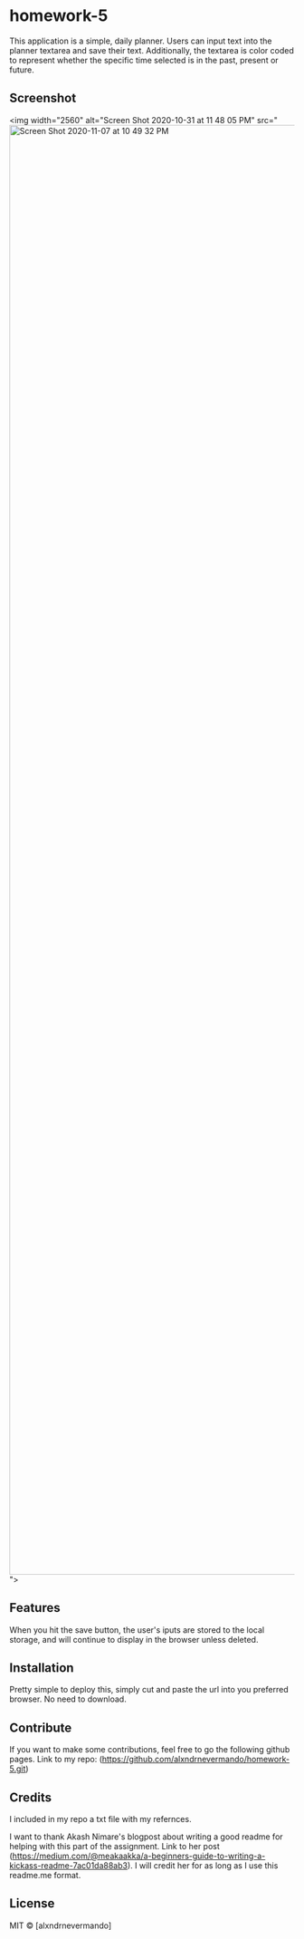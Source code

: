 # homework-5

This application is a simple, daily planner. Users can input text into the planner textarea and save their text. Additionally, the textarea is color coded to represent whether the specific time selected is in the past, present or future. 

## Screenshot

<img width="2560" alt="Screen Shot 2020-10-31 at 11 48 05 PM" src="<img width="2560" alt="Screen Shot 2020-11-07 at 10 49 32 PM" src="https://user-images.githubusercontent.com/71421032/98459036-82768000-214b-11eb-9e04-b3ccae8ab88c.png">">

## Features

When you hit the save button, the user's iputs are stored to the local storage, and will continue to display in the browser unless deleted.

## Installation
Pretty simple to deploy this, simply cut and paste the url into you preferred browser. No need to download.


## Contribute

If you want to make some contributions, feel free to go the following github pages. Link to my repo: (https://github.com/alxndrnevermando/homework-5.git)

## Credits
I included in my repo a txt file with my refernces.

I want to thank Akash Nimare's blogpost about writing a good readme for helping with this part of the assignment. Link to her post (https://medium.com/@meakaakka/a-beginners-guide-to-writing-a-kickass-readme-7ac01da88ab3). I will credit her for as long as I use this readme.me format.


## License


MIT © [alxndrnevermando]